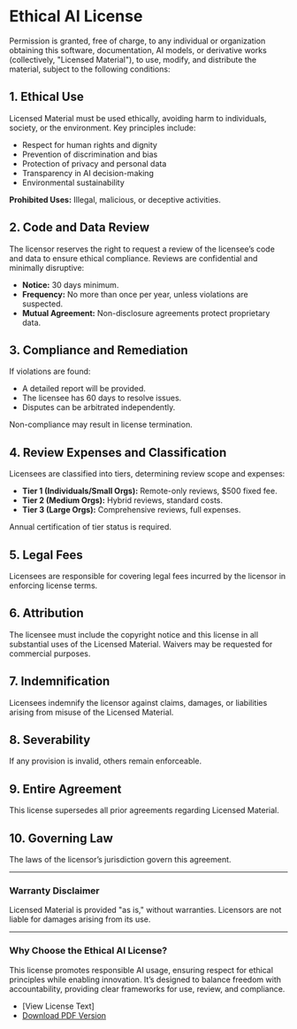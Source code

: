 # Ethical AI License

Permission is granted, free of charge, to any individual or organization obtaining this software, documentation, AI models, or derivative works (collectively, "Licensed Material"), to use, modify, and distribute the material, subject to the following conditions:

## 1. Ethical Use
Licensed Material must be used ethically, avoiding harm to individuals, society, or the environment. Key principles include:
- Respect for human rights and dignity
- Prevention of discrimination and bias
- Protection of privacy and personal data
- Transparency in AI decision-making
- Environmental sustainability

**Prohibited Uses:** Illegal, malicious, or deceptive activities.

## 2. Code and Data Review
The licensor reserves the right to request a review of the licensee’s code and data to ensure ethical compliance. Reviews are confidential and minimally disruptive:
- **Notice:** 30 days minimum.
- **Frequency:** No more than once per year, unless violations are suspected.
- **Mutual Agreement:** Non-disclosure agreements protect proprietary data.

## 3. Compliance and Remediation
If violations are found:
- A detailed report will be provided.
- The licensee has 60 days to resolve issues.
- Disputes can be arbitrated independently.

Non-compliance may result in license termination.

## 4. Review Expenses and Classification
Licensees are classified into tiers, determining review scope and expenses:
- **Tier 1 (Individuals/Small Orgs):** Remote-only reviews, $500 fixed fee.
- **Tier 2 (Medium Orgs):** Hybrid reviews, standard costs.
- **Tier 3 (Large Orgs):** Comprehensive reviews, full expenses.

Annual certification of tier status is required.

## 5. Legal Fees
Licensees are responsible for covering legal fees incurred by the licensor in enforcing license terms.

## 6. Attribution
The licensee must include the copyright notice and this license in all substantial uses of the Licensed Material. Waivers may be requested for commercial purposes.

## 7. Indemnification
Licensees indemnify the licensor against claims, damages, or liabilities arising from misuse of the Licensed Material.

## 8. Severability
If any provision is invalid, others remain enforceable.

## 9. Entire Agreement
This license supersedes all prior agreements regarding Licensed Material.

## 10. Governing Law
The laws of the licensor’s jurisdiction govern this agreement.

---

### Warranty Disclaimer
Licensed Material is provided "as is," without warranties. Licensors are not liable for damages arising from its use.

---

### Why Choose the Ethical AI License?
This license promotes responsible AI usage, ensuring respect for ethical principles while enabling innovation. It’s designed to balance freedom with accountability, providing clear frameworks for use, review, and compliance.

- [View License Text]
- [Download PDF Version](https://8b.is/License.pdf)
